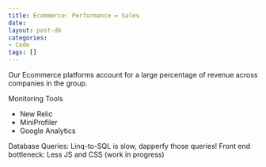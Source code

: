 ```yaml
---
title: Ecommerce: Performance = Sales
date: 
layout: post-dk
categories:
- Code
tags: []
---
```



Our Ecommerce platforms account for a large percentage of revenue across companies in the group.

Monitoring Tools
<ul>
    <li>New Relic</li>
    <li>MiniProfiler</li>
    <li>Google Analytics</li>
</ul>

Database Queries: Linq-to-SQL is slow, dapperfy those queries!
Front end bottleneck: Less JS and CSS (work in progress)